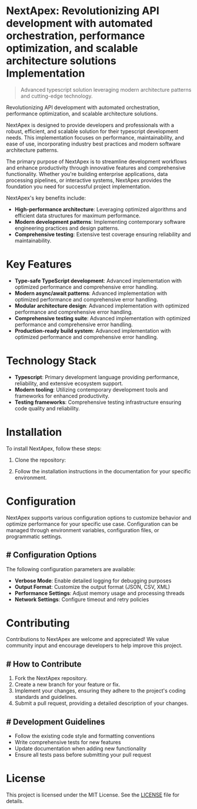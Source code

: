 <!-- fallback_NextApex_20250802081727_36068 -->

# NextApex: Revolutionizing API development with automated orchestration, performance optimization, and scalable architecture solutions Implementation
> Advanced typescript solution leveraging modern architecture patterns and cutting-edge technology.

Revolutionizing API development with automated orchestration, performance optimization, and scalable architecture solutions.

NextApex is designed to provide developers and professionals with a robust, efficient, and scalable solution for their typescript development needs. This implementation focuses on performance, maintainability, and ease of use, incorporating industry best practices and modern software architecture patterns.

The primary purpose of NextApex is to streamline development workflows and enhance productivity through innovative features and comprehensive functionality. Whether you're building enterprise applications, data processing pipelines, or interactive systems, NextApex provides the foundation you need for successful project implementation.

NextApex's key benefits include:

* **High-performance architecture**: Leveraging optimized algorithms and efficient data structures for maximum performance.
* **Modern development patterns**: Implementing contemporary software engineering practices and design patterns.
* **Comprehensive testing**: Extensive test coverage ensuring reliability and maintainability.

# Key Features

* **Type-safe TypeScript development**: Advanced implementation with optimized performance and comprehensive error handling.
* **Modern async/await patterns**: Advanced implementation with optimized performance and comprehensive error handling.
* **Modular architecture design**: Advanced implementation with optimized performance and comprehensive error handling.
* **Comprehensive testing suite**: Advanced implementation with optimized performance and comprehensive error handling.
* **Production-ready build system**: Advanced implementation with optimized performance and comprehensive error handling.

# Technology Stack

* **Typescript**: Primary development language providing performance, reliability, and extensive ecosystem support.
* **Modern tooling**: Utilizing contemporary development tools and frameworks for enhanced productivity.
* **Testing frameworks**: Comprehensive testing infrastructure ensuring code quality and reliability.

# Installation

To install NextApex, follow these steps:

1. Clone the repository:


2. Follow the installation instructions in the documentation for your specific environment.

# Configuration

NextApex supports various configuration options to customize behavior and optimize performance for your specific use case. Configuration can be managed through environment variables, configuration files, or programmatic settings.

## # Configuration Options

The following configuration parameters are available:

* **Verbose Mode**: Enable detailed logging for debugging purposes
* **Output Format**: Customize the output format (JSON, CSV, XML)
* **Performance Settings**: Adjust memory usage and processing threads
* **Network Settings**: Configure timeout and retry policies

# Contributing

Contributions to NextApex are welcome and appreciated! We value community input and encourage developers to help improve this project.

## # How to Contribute

1. Fork the NextApex repository.
2. Create a new branch for your feature or fix.
3. Implement your changes, ensuring they adhere to the project's coding standards and guidelines.
4. Submit a pull request, providing a detailed description of your changes.

## # Development Guidelines

* Follow the existing code style and formatting conventions
* Write comprehensive tests for new features
* Update documentation when adding new functionality
* Ensure all tests pass before submitting your pull request

# License

This project is licensed under the MIT License. See the [LICENSE](https://github.com/Muramatsuu/NextApex/blob/main/LICENSE) file for details.
